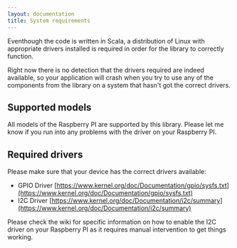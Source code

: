 ```yaml
---
layout: documentation
title: System requirements
---
```


Eventhough the code is written in Scala, a distribution of Linux with appropriate drivers installed is required in order for the library to correctly function.

Right now there is no detection that the drivers required are indeed available, so your application will crash when you try to use any of the components from the library on a system that hasn't got the correct drivers.

## Supported models
All models of the Raspberry PI are supported by this library.
Please let me know if you run into any problems with the driver on your Raspberry PI.

## Required drivers
Please make sure that your device has the correct drivers available:

 - GPIO Driver [https://www.kernel.org/doc/Documentation/gpio/sysfs.txt](https://www.kernel.org/doc/Documentation/gpio/sysfs.txt)
 - I2C Driver [https://www.kernel.org/doc/Documentation/i2c/summary](https://www.kernel.org/doc/Documentation/i2c/summary)


Please check the wiki for specific information on how to enable the I2C driver on your Raspberry PI as it requires manual intervention to get things working.

